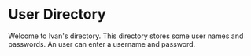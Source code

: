 # User Directory

Welcome to Ivan's directory.
This directory stores some user names and passwords.
An user can enter a username and password.


